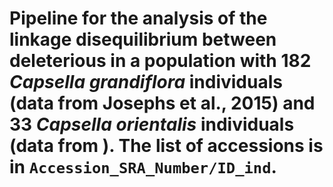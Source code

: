 # Pipeline for the analysis of the linkage disequilibrium between deleterious in a population with 182 *Capsella grandiflora* individuals (data from Josephs et al., 2015) and 33 *Capsella orientalis* individuals (data from ). The list of accessions is in `Accession_SRA_Number/ID_ind`. 

